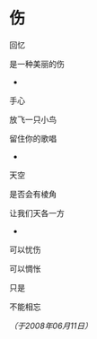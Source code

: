 # 伤

回忆

是一种美丽的伤

*

手心

放飞一只小鸟

留住你的歌唱

*

天空

是否会有棱角

让我们天各一方

*

可以忧伤

可以惆怅

只是

不能相忘

*（于2008年06月11日）*